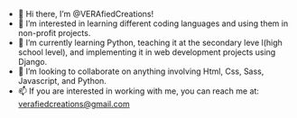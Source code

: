 - 👋 Hi there, I’m @VERAfiedCreations!
- 👀 I’m interested in learning different coding languages and using them in non-profit projects.
- 🌱 I’m currently learning Python, teaching it at the secondary leve l(high school level), and implementing it in web development projects using Django.
- 💞️ I’m looking to collaborate on anything involving Html, Css, Sass, Javascript, and Python.
- 📫 If you are interested in working with me, you can reach me at:  verafiedcreations@gmail.com

<!---
VERAfiedCreations/VERAfiedCreations is a ✨ special ✨ repository because its `README.md` (this file) appears on your GitHub profile.
You can click the Preview link to take a look at your changes.
--->
